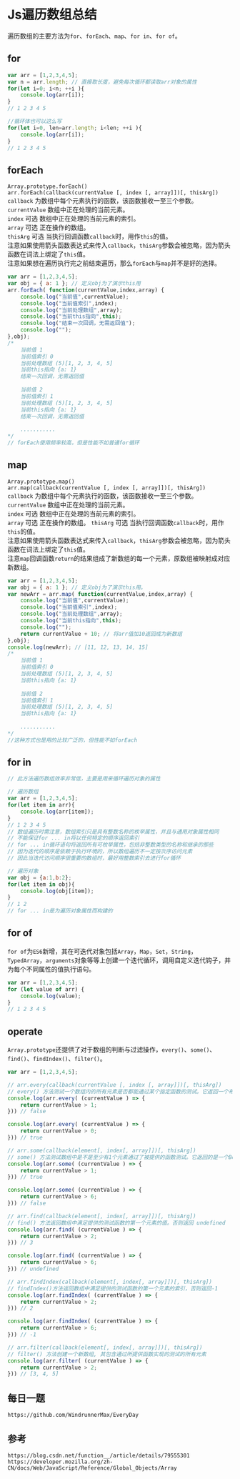 # Js遍历数组总结
遍历数组的主要方法为`for`、`forEach`、`map`、`for in`、`for of`。

## for

```javascript
var arr = [1,2,3,4,5];
var n = arr.length; // 直接取长度，避免每次循环都读取arr对象的属性
for(let i=0; i<n; ++i ){
    console.log(arr[i]);
}
// 1 2 3 4 5

//循环体也可以这么写
for(let i=0, len=arr.length; i<len; ++i ){
    console.log(arr[i]);
}
// 1 2 3 4 5
```

## forEach
`Array.prototype.forEach()`  
`arr.forEach(callback(currentValue [, index [, array]])[, thisArg])`  
`callback` 为数组中每个元素执行的函数，该函数接收一至三个参数。  
`currentValue` 数组中正在处理的当前元素。  
`index` 可选 数组中正在处理的当前元素的索引。  
`array` 可选 正在操作的数组。  
`thisArg` 可选 当执行回调函数`callback`时，用作`this`的值。  
注意如果使用箭头函数表达式来传入`callback`，`thisArg`参数会被忽略，因为箭头函数在词法上绑定了`this`值。  
注意如果想在遍历执行完之前结束遍历，那么`forEach`与`map`并不是好的选择。

```javascript
var arr = [1,2,3,4,5];
var obj = { a: 1 }; // 定义obj为了演示this用
arr.forEach( function(currentValue,index,array) {
    console.log("当前值",currentValue);
    console.log("当前值索引",index);
    console.log("当前处理数组",array);
    console.log("当前this指向",this);
    console.log("结束一次回调，无需返回值");
    console.log("");
},obj);
/*
    当前值 1
    当前值索引 0
    当前处理数组 (5)[1, 2, 3, 4, 5]
    当前this指向 {a: 1}
    结束一次回调，无需返回值
    
    当前值 2
    当前值索引 1
    当前处理数组 (5)[1, 2, 3, 4, 5]
    当前this指向 {a: 1}
    结束一次回调，无需返回值
    
    ...........
*/
// forEach使用频率较高，但是性能不如普通for循环
```

## map
`Array.prototype.map()`  
`arr.map(callback(currentValue [, index [, array]])[, thisArg])`  
`callback` 为数组中每个元素执行的函数，该函数接收一至三个参数。  
`currentValue` 数组中正在处理的当前元素。  
`index` 可选 数组中正在处理的当前元素的索引。  
`array` 可选 正在操作的数组。
`thisArg` 可选 当执行回调函数`callback`时，用作`this`的值。  
注意如果使用箭头函数表达式来传入`callback`，`thisArg`参数会被忽略，因为箭头函数在词法上绑定了`this`值。    
注意`map`回调函数`return`的结果组成了新数组的每一个元素，原数组被映射成对应新数组。

```javascript
var arr = [1,2,3,4,5];
var obj = { a: 1 }; // 定义obj为了演示this用。
var newArr = arr.map( function(currentValue,index,array) {
    console.log("当前值",currentValue);
    console.log("当前值索引",index);
    console.log("当前处理数组",array);
    console.log("当前this指向",this);
    console.log("");
    return currentValue + 10; // 将arr值加10返回成为新数组
},obj);
console.log(newArr); // [11, 12, 13, 14, 15]
/*
    当前值 1
    当前值索引 0
    当前处理数组 (5)[1, 2, 3, 4, 5]
    当前this指向 {a: 1}
    
    当前值 2
    当前值索引 1
    当前处理数组 (5)[1, 2, 3, 4, 5]
    当前this指向 {a: 1}
    
    ...........
*/
//这种方式也是用的比较广泛的，但性能不如forEach
```

## for in

```javascript
// 此方法遍历数组效率非常低，主要是用来循环遍历对象的属性

// 遍历数组
var arr = [1,2,3,4,5];
for(let item in arr){
    console.log(arr[item]);
}
// 1 2 3 4 5
// 数组遍历时需注意，数组索引只是具有整数名称的枚举属性，并且与通用对象属性相同
// 不能保证for ... in将以任何特定的顺序返回索引
// for ... in循环语句将返回所有可枚举属性，包括非整数类型的名称和继承的那些
// 因为迭代的顺序是依赖于执行环境的，所以数组遍历不一定按次序访问元素
// 因此当迭代访问顺序很重要的数组时，最好用整数索引去进行for循环

// 遍历对象
var obj = {a:1,b:2};
for(let item in obj){
    console.log(obj[item]);
}
// 1 2
// for ... in是为遍历对象属性而构建的
```

## for of
`for of`为`ES6`新增，其在可迭代对象包括`Array`，`Map`，`Set`，`String`，`TypedArray`，`arguments`对象等等上创建一个迭代循环，调用自定义迭代钩子，并为每个不同属性的值执行语句。

```javascript
var arr = [1,2,3,4,5];
for (let value of arr) {
    console.log(value);
}
// 1 2 3 4 5
```

## operate
`Array.prototype`还提供了对于数组的判断与过滤操作，`every()`、`some()`、`find()`、`findIndex()`、`filter()`。

```javascript
var arr = [1,2,3,4,5];

// arr.every(callback(currentValue [, index [, array]])[, thisArg])
// every() 方法测试一个数组内的所有元素是否都能通过某个指定函数的测试。它返回一个布尔值
console.log(arr.every( (currentValue ) => {
    return currentValue > 1;
})) // false

console.log(arr.every( (currentValue ) => {
    return currentValue > 0;
})) // true

// arr.some(callback(element[, index[, array]])[, thisArg])
// some() 方法测试数组中是不是至少有1个元素通过了被提供的函数测试。它返回的是一个Boolean类型的值
console.log(arr.some( (currentValue ) => {
    return currentValue > 1;
})) // true

console.log(arr.some( (currentValue ) => {
    return currentValue > 6;
})) // false

// arr.find(callback(element[, index[, array]])[, thisArg])
// find() 方法返回数组中满足提供的测试函数的第一个元素的值。否则返回 undefined
console.log(arr.find( (currentValue ) => {
    return currentValue > 2;
})) // 3

console.log(arr.find( (currentValue ) => {
    return currentValue > 6;
})) // undefined

// arr.findIndex(callback(element[, index[, array]])[, thisArg])
// findIndex()方法返回数组中满足提供的测试函数的第一个元素的索引，否则返回-1
console.log(arr.findIndex( (currentValue ) => {
    return currentValue > 2;
})) // 2

console.log(arr.findIndex( (currentValue ) => {
    return currentValue > 6;
})) // -1

// arr.filter(callback(element[, index[, array]])[, thisArg])
// filter() 方法创建一个新数组, 其包含通过所提供函数实现的测试的所有元素
console.log(arr.filter( (currentValue ) => {
    return currentValue > 2;
})) // [3, 4, 5]
```

## 每日一题

```
https://github.com/WindrunnerMax/EveryDay
```


## 参考

```
https://blog.csdn.net/function__/article/details/79555301
https://developer.mozilla.org/zh-CN/docs/Web/JavaScript/Reference/Global_Objects/Array
```
